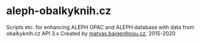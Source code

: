 # aleph-obalkyknih.cz
Scripts etc. for enhancing ALEPH OPAC and ALEPH database with data from obalkyknih.cz API 3.x
Created by matyas.bajger@osu.cz, 2015-2020
